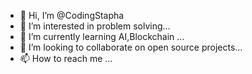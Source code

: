 - 👋 Hi, I’m @CodingStapha
- 👀 I’m interested in problem solving...
- 🌱 I’m currently learning AI,Blockchain ...
- 💞️ I’m looking to collaborate on open source projects...
- 📫 How to reach me ...

<!---
CodingStapha/CodingStapha is a ✨ special ✨ repository because its `README.md` (this file) appears on your GitHub profile.
You can click the Preview link to take a look at your changes.
--->

